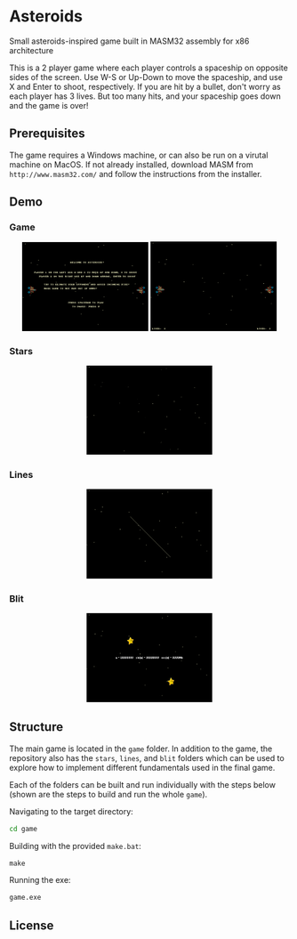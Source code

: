 # Asteroids
Small asteroids-inspired game built in MASM32 assembly for x86 architecture

This is a 2 player game where each player controls a spaceship on opposite sides of the screen. Use W-S or Up-Down to move the spaceship, and use X and Enter to shoot, respectively. If you are hit by a bullet, don't worry as each player has 3 lives. But too many hits, and your spaceship goes down and the game is over!

## Prerequisites

The game requires a Windows machine, or can also be run on a virutal machine on MacOS. If not already installed, download MASM from `http://www.masm32.com/` and follow the instructions from the installer.

## Demo

### Game

<p align="center">
  <img src="images/game-menu.PNG" width="45%">
  <img src="images/game.PNG" width="45%">
</p>

### Stars

<p align="center">
  <img src="images/stars.PNG" width="45%">
</p>

### Lines

<p align="center">
  <img src="images/lines.PNG" width="45%">
</p>

### Blit

<p align="center">
  <img src="images/blit.PNG" width="45%">
</p>

## Structure

The main game is located in the `game` folder. In addition to the game, the repository also has the `stars`, `lines`, and `blit` folders which can be used to explore how to implement different fundamentals used in the final game. 

Each of the folders can be built and run individually with the steps below (shown are the steps to build and run the whole `game`).

Navigating to the target directory:
```cmd
cd game
```

Building with the provided `make.bat`:
```cmd
make
```

Running the exe:
```cmd
game.exe
```

## License


